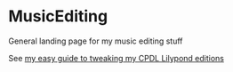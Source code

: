 # MusicEditing
General landing page for my music editing stuff

See [my easy guide to tweaking my CPDL Lilypond editions](EasyLilypondCustomisation.md)
